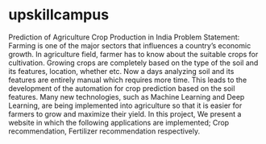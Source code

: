 # upskillcampus
Prediction of Agriculture Crop Production in India
Problem Statement:
Farming is one of the major sectors that influences a country’s economic growth. In agriculture field, farmer has to know about the suitable crops for cultivation. Growing crops are completely based on the type of the soil and its features, location, whether etc. Now a days analyzing soil and its features are entirely manual which requires more time. This leads to the development of the automation for crop prediction based on the soil features. Many new technologies, such as Machine Learning and Deep Learning, are being implemented into agriculture so that it is easier for farmers to grow and maximize their yield. In this project, We present a website in which the following applications are implemented; Crop recommendation, Fertilizer recommendation respectively.
